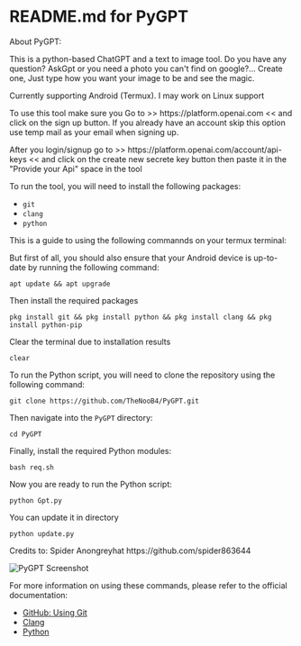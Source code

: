 <!DOCTYPE html>
<html>
<head>

<body>
 
<h1>README.md for PyGPT</h1>

<p>About PyGPT:</p>
<p>This is a python-based ChatGPT and a text to image tool. Do you have any question? AskGpt or you need a photo you can't find on google?... Create one, Just type how you want your image to be and see the magic.

Currently supporting Android (Termux). I may work on Linux support</p>

<p>To use this tool make sure you Go to >> https://platform.openai.com << and click on the sign up button. If you already have an account skip this option use temp mail as your email when signing up.</p>

<p/>After you login/signup go to >> https://platform.openai.com/account/api-keys << and click on the create new secrete key button then paste it in the "Provide your Api" space in the tool
  
<p>To run the tool, you will need to install the following packages:</p>
<ul>
    <li><code>git</code></li>
    <li><code>clang</code></li>
    <li><code>python</code></li>
</ul>
        
<p> This is a guide to using the following commannds on your termux terminal:</>
    
<p>But first of all, you should also ensure that your Android device is up-to-date by running the following command:</p>
<pre><code>apt update && apt upgrade</code></pre>
<p>Then install the required packages</p>
<pre><code>pkg install git && pkg install python && pkg install clang && pkg install python-pip</code></pre>

<p>Clear the terminal due to installation results</p>
<pre><code>clear</code></pre>
<p>To run the Python script, you will need to clone the repository using the following command:</p>
<pre><code>git clone https://github.com/TheNooB4/PyGPT.git</code></pre>

<p>Then navigate into the <code>PyGPT</code> directory:</p>
<pre><code>cd PyGPT</code></pre>

<p>Finally, install the required Python modules:</p>
<pre><code>bash req.sh</code></pre>

<p>Now you are ready to run the Python script:</p>
<pre><code>python Gpt.py</code></pre>
 
 <p>You can update it in directory</p>
 <pre><code>python update.py</code></pre>

<p>Credits to: Spider Anongreyhat https://github.com/spider863644</p>
    
 <img src="https://raw.githubusercontent.com/TheNooB4/PyGPT/main/ss.jpg" alt="PyGPT Screenshot">

<p>For more information on using these commands, please refer to the official documentation:</p>
<ul>
    <li><a href="https://docs.github.com/en/github/using-git">GitHub: Using Git</a></li>
    <li><a href="https://clang.llvm.org/">Clang</a></li>
    <li><a href="https://www.python.org/">Python</a></li>
</ul>

</body>
</html>
